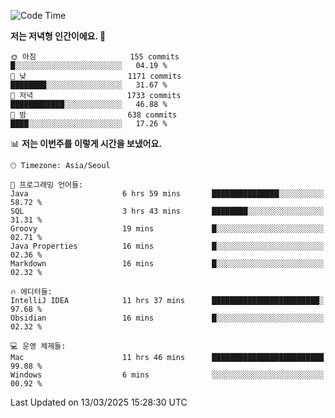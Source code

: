   <!--START_SECTION:waka-->
![Code Time](http://img.shields.io/badge/Code%20Time-521%20hrs%2034%20mins-blue)

**저는 저녁형 인간이에요. 🦉** 

```text
🌞 아침                     155 commits         █░░░░░░░░░░░░░░░░░░░░░░░░   04.19 % 
🌆 낮　                     1171 commits        ████████░░░░░░░░░░░░░░░░░   31.67 % 
🌃 저녁                     1733 commits        ████████████░░░░░░░░░░░░░   46.88 % 
🌙 밤　                     638 commits         ████░░░░░░░░░░░░░░░░░░░░░   17.26 % 
```


📊 **저는 이번주를 이렇게 시간을 보냈어요.** 

```text
🕑︎ Timezone: Asia/Seoul

💬 프로그래밍 언어들: 
Java                     6 hrs 59 mins       ███████████████░░░░░░░░░░   58.72 % 
SQL                      3 hrs 43 mins       ████████░░░░░░░░░░░░░░░░░   31.31 % 
Groovy                   19 mins             █░░░░░░░░░░░░░░░░░░░░░░░░   02.71 % 
Java Properties          16 mins             █░░░░░░░░░░░░░░░░░░░░░░░░   02.36 % 
Markdown                 16 mins             █░░░░░░░░░░░░░░░░░░░░░░░░   02.32 % 

🔥 에디터들: 
IntelliJ IDEA            11 hrs 37 mins      ████████████████████████░   97.68 % 
Obsidian                 16 mins             █░░░░░░░░░░░░░░░░░░░░░░░░   02.32 % 

💻 운영 체제들: 
Mac                      11 hrs 46 mins      █████████████████████████   99.08 % 
Windows                  6 mins              ░░░░░░░░░░░░░░░░░░░░░░░░░   00.92 % 
```


 Last Updated on 13/03/2025 15:28:30 UTC
<!--END_SECTION:waka-->

